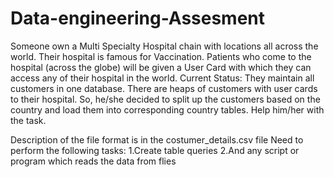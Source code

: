 # Data-engineering-Assesment

Someone own a Multi Specialty Hospital chain with locations all across the world. Their hospital is famous for Vaccination. Patients who come to the hospital (across the globe) will be given a User Card with which they can access any of their hospital in the world.
Current Status:
They maintain all customers in one database. There are heaps of customers with user cards to their hospital. So, he/she decided to split up the customers based on the country and load them into corresponding country tables. Help him/her with the task.

Description of the file format is in the costumer_details.csv file
Need to perform the following tasks:
1.Create table queries
2.And any script or program which reads the data from flies
